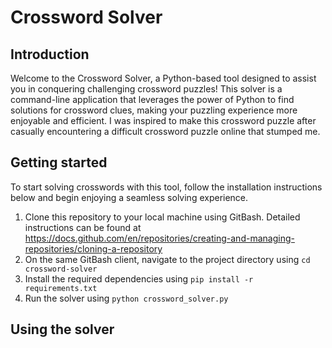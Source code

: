 # Crossword Solver

## Introduction
Welcome to the Crossword Solver, a Python-based tool designed to assist you in conquering challenging crossword puzzles! This solver is a command-line application that leverages the power of Python to find solutions for crossword clues, making your puzzling experience more enjoyable and efficient. I was inspired to make this crossword puzzle after casually encountering a difficult crossword puzzle online that stumped me.

## Getting started
To start solving crosswords with this tool, follow the installation instructions below and begin enjoying a seamless solving experience.
1. Clone this repository to your local machine using GitBash. Detailed instructions can be found at https://docs.github.com/en/repositories/creating-and-managing-repositories/cloning-a-repository
2. On the same GitBash client, navigate to the project directory using `cd crossword-solver`
3. Install the required dependencies using `pip install -r requirements.txt`
4. Run the solver using `python crossword_solver.py`

## Using the solver

